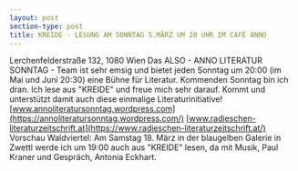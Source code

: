 ```yaml
---
layout: post
section-type: post
title: KREIDE - LESUNG AM SONNTAG 5.MÄRZ UM 20 UHR IM CAFÉ ANNO
---
```

Lerchenfelderstraße 132, 1080 Wien
Das ALSO - ANNO LITERATUR SONNTAG - Team ist sehr emsig und bietet jeden Sonntag um 20:00 (im Mai und Juni 20:30) eine Bühne für Literatur. Kommenden Sonntag bin ich dran. Ich lese aus "KREIDE" und freue mich sehr darauf. Kommt und unterstützt damit auch diese einmalige Literaturinitiative!
[www.annoliteratursonntag.wordpress.com](https://annoliteratursonntag.wordpress.com/)
[www.radieschen-literaturzeitschrift.at](https://www.radieschen-literaturzeitschrift.at/)
Vorschau Waldviertel: Am Samstag 18. März in der blaugelben Galerie in Zwettl werde ich um 19:00 auch aus "KREIDE" lesen, da mit Musik, Paul Kraner und Gespräch, Antonia Eckhart.
